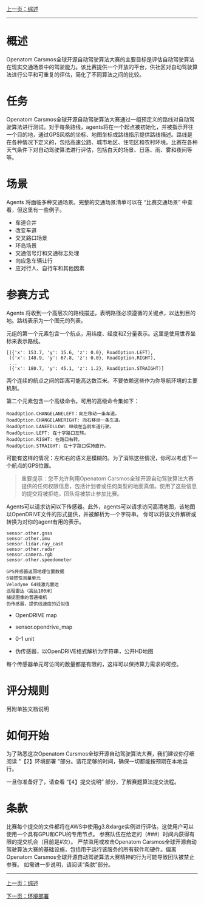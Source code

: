 
[上一页：综述](https://seekerxc.github.io/#/readme)

---

# 概述
Openatom Carsmos全球开源自动驾驶算法大赛的主要目标是评估自动驾驶算法在现实交通场景中的驾驶能力。该比赛提供一个开放的平台，供社区对自动驾驶算法进行公平和可重复的评估，简化了不同算法之间的比较。

# 任务
Openatom Carsmos全球开源自动驾驶算法大赛通过一组预定义的路线对自动驾驶算法进行测试。对于每条路线，agents将在一个起点被初始化，并被指示开往一个目的地，通过GPS风格的坐标、地图坐标或路线指示提供路线描述。路线是在各种情况下定义的，包括高速公路、城市地区、住宅区和农村环境。比赛在各种天气条件下对自动驾驶算法进行评估，包括白天的场景、日落、雨、雾和夜间等等。

# 场景
Agents 将面临多种交通场景。完整的交通场景清单可以在 “比赛交通场景” 中查看，但这里有一些例子。
- 车道合并
- 改变车道
- 交叉路口场景
- 环岛场景
- 交通信号灯和交通标志处理
- 向应急车辆让行
- 应对行人、自行车和其他因素

# 参赛方式
Agents 将收到一个高层次的路线描述，表明路径必须遵循的关键点，以达到目的地。路线表示为一个图元的列表。

元组的第一个元素包含一个航点，用纬度、经度和Z分量表示。这里是使用世界坐标来表示路线。
```shell
[({'x': 153.7, 'y': 15.6, 'z': 0.0}, RoadOption.LEFT),
 ({'x': 148.9, 'y': 67.8, 'z': 0.0}, RoadOption.RIGHT),
 ...
 ({'x': 180.7, 'y': 45.1, 'z': 1.2}, RoadOption.STRAIGHT)]
 ```
两个连续的航点之间的距离可能高达数百米。不要依赖这些作为你导航环境的主要机制。

第二个元素包含一个高级命令。可用的高级命令集如下：

```shell
RoadOption.CHANGELANELEFT：向左移动一条车道。
RoadOption.CHANGELANERIGHT: 向右移动一条车道。
RoadOption.LANEFOLLOW: 继续在当前车道行驶。
RoadOption.LEFT: 在十字路口左转。
RoadOption.RIGHT: 在路口右转。
RoadOption.STRAIGHT: 在十字路口保持直行。
```

可能有这样的情况：左和右的语义是模糊的。为了消除这些情况，你可以考虑下一个航点的GPS位置。

> 重要提示：您不允许利用Openatom Carsmos全球开源自动驾驶算法大赛提供的任何权限信息，包括计划者或任何类型的地面真值。使用了这些信息的提交将被拒绝，团队将被禁止参加比赛。


Agents可以请求访问以下传感器。此外，agents可以请求访问高清地图，该地图以OpenDRIVE文件的形式提供，并被解析为一个字符串。
你可以将该文件解析或转换为对你的agent有用的表示。

```shell
sensor.other.gnss
sensor.other.imu
sensor.lidar.ray_cast
sensor.other.radar
sensor.camera.rgb
sensor.other.speedometer
```

```shell
GPS传感器返回地理位置数据
6轴惯性测量单元
Velodyne 64线激光雷达
远程雷达（高达100米）
捕捉图像的普通相机
伪传感器，提供线速度的近似值
```

- OpenDRIVE map

- sensor.opendrive_map

- 0-1 unit

- 伪传感器，以OpenDRIVE格式解析为字符串，公开HD地图


每个传感器单元可访问的数量都是有限的，这样可以保持算力需求的可控。


# 评分规则
另附单独文档说明

# 如何开始
为了熟悉这次Openatom Carsmos全球开源自动驾驶算法大赛，我们建议你仔细阅读 "【2】环境部署 "部分。请花足够的时间，确保一切都能按预期在本地运行。

一旦你准备好了，请查看 “【4】提交说明” 部分，了解赛题算法提交流程。

# 条款
比赛每个提交的文件都将在AWS中使用g3.8xlarge实例进行评估。这使用户可以使用一个具有GPU和CPU的专用节点。
参赛队伍在给定的（###）时间内获得有限的提交机会（目前是#次）。
严禁滥用或攻击Openatom Carsmos全球开源自动驾驶算法大赛的基础设施，包括用于运行该服务的所有软件和硬件。偏离Openatom Carsmos全球开源自动驾驶算法大赛精神的行为可能导致团队被禁止参赛。
如需进一步说明，请阅读“条款”部分。

---
[上一页：综述](https://seekerxc.github.io/#/readme)

[下一页：环境部署](https://seekerxc.github.io/#/install)